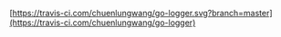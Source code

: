 [https://travis-ci.com/chuenlungwang/go-logger.svg?branch=master](https://travis-ci.com/chuenlungwang/go-logger)
